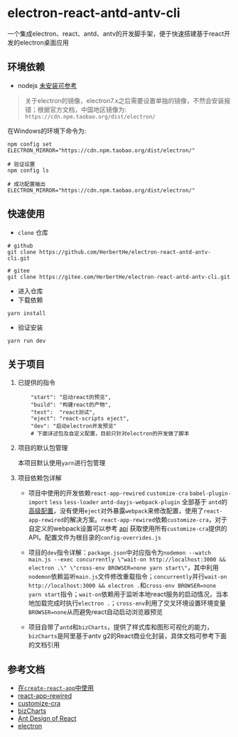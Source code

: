# electron-react-antd-antv-cli

一个集成electron、react、antd、antv的开发脚手架，便于快速搭建基于react开发的electron桌面应用

## 环境依赖

* nodejs [未安装可参考](https://herberthe.gitee.io/2020/01/26/Nodejs%E5%AE%89%E8%A3%85%E8%8B%A5%E5%B9%B2%E9%97%AE%E9%A2%98%E9%81%BF%E5%9D%91/)

> 关于electron的镜像，electron7.x之后需要设置单独的镜像，不然会安装报错；根据官方文档，中国地区镜像为: `https://cdn.npm.taobao.org/dist/electron/`

在Windows的环境下命令为:

```shell
npm config set ELECTRON_MIRROR="https://cdn.npm.taobao.org/dist/electron/"

# 验证设置
npm config ls

# 成功配置输出
ELECTRON_MIRROR="https://cdn.npm.taobao.org/dist/electron/"
```

## 快速使用

* `clone` 仓库

```shell
# github
git clone https://github.com/HerbertHe/electron-react-antd-antv-cli.git

# gitee
git clone https://gitee.com/HerbertHe/electron-react-antd-antv-cli.git
```

* 进入仓库
* 下载依赖

```shell
yarn install
```

* 验证安装

```shell
yarn run dev
```

## 关于项目

1. 已提供的指令

    ```shell
        "start": "启动react的预览",
        "build": "构建react的产物",
        "test":  "react测试",
        "eject": "react-scripts eject",
        "dev": "启动electron开发预览"
        # 下面详述包及自定义配置，目前只针对electron的开发做了脚本
    ```

2. 项目的默认包管理

    本项目默认使用`yarn`进行包管理

3. 项目依赖包详解

    * 项目中使用的开发依赖`react-app-rewired` `customize-cra` `babel-plugin-import` `less` `less-loader` `antd-dayjs-webpack-plugin` 全部基于 `antd`的[高级配置](https://ant.design/docs/react/use-with-create-react-app-cn)，没有使用`eject`对外暴露`webpack`来修改配置，使用了`react-app-rewired`的解决方案。`react-app-rewired`依赖`customize-cra`，对于自定义的webpack设置可以参考 [api](https://github.com/arackaf/customize-cra/blob/master/api.md) 获取使用所有`customize-cra`提供的API。配置文件为根目录的`config-overrides.js`

    * 项目的`dev`指令详解：`package.json`中对应指令为`nodemon --watch main.js --exec concurrently \"wait-on http://localhost:3000 && electron .\" \"cross-env BROWSER=none yarn start\"`，其中利用`nodemon`依赖监听`main.js`文件修改重载指令；`concurrently`并行`wait-on http://localhost:3000 && electron .`和`cross-env BROWSER=none yarn start`指令；`wait-on`依赖用于监听本地react服务的启动情况，当本地加载完成时执行`electron .`；`cross-env`利用了交叉环境设置环境变量`BROWSER=none`从而避免react自动启动浏览器预览

    * 项目自带了`antd`和`bizCharts`，提供了样式库和图形可视化的能力，`bizCharts`是阿里基于antv g2的React商业化封装，具体文档可参考下面的文档引用

## 参考文档

* [在`create-react-app`中使用](https://ant.design/docs/react/use-with-create-react-app-cn)
* [react-app-rewired](https://github.com/timarney/react-app-rewired#alternatives)
* [customize-cra](https://github.com/arackaf/customize-cra)
* [bizCharts](https://bizcharts.net/index)
* [Ant Design of React](https://ant.design/docs/react/introduce-cn)
* [electron](https://www.electronjs.org/docs)
